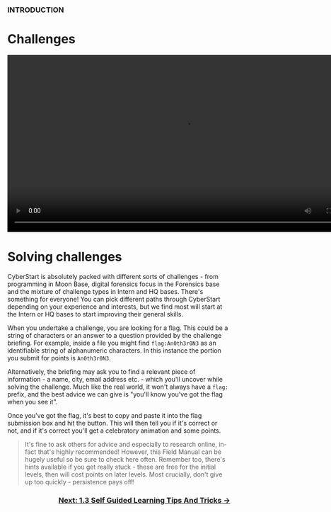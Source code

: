 ### INTRODUCTION
# Challenges 

<div align="center">
  <video src="https://github.com/alphyos/Cyberstart-2023/assets/116646389/955eb5e8-70e9-4e1f-8ead-949ee339492f" width="800" />
</div>

# Solving challenges

CyberStart is absolutely packed with different sorts of challenges - from programming in Moon Base, digital forensics focus in the Forensics base and the mixture of challenge types in Intern and HQ bases. There's something for everyone! You can pick different paths through CyberStart depending on your experience and interests, but we find most will start at the Intern or HQ bases to start improving their general skills.

When you undertake a challenge, you are looking for a flag. This could be a string of characters or an answer to a question provided by the challenge briefing. For example, inside a file you might find `flag:An0th3r0N3` as an identifiable string of alphanumeric characters. In this instance the portion you submit for points is `An0th3r0N3`.

Alternatively, the briefing may ask you to find a relevant piece of information - a name, city, email address etc. - which you'll uncover while solving the challenge. Much like the real world, it won't always have a `flag:` prefix, and the best advice we can give is "you'll know you've got the flag when you see it".

Once you've got the flag, it's best to copy and paste it into the flag submission box and hit the button. This will then tell you if it's correct or not, and if it's correct you'll get a celebratory animation and some points.

> It's fine to ask others for advice and especially to research online, in-fact that's highly recommended! However, this Field Manual can be hugely useful so be sure to check here often. Remember too, there's hints available if you get really stuck - these are free for the initial levels, then will cost points on later levels. Most crucially, don't give up too quickly - persistence pays off!

### <div dir="rtl">[→ Next: 1.3 Self Guided Learning Tips And Tricks](SelfGuidedLearningTipsAndTricks1.3.md)
